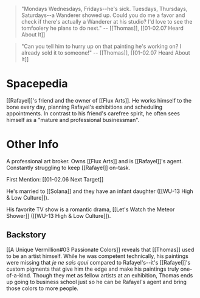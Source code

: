> "Mondays Wednesdays, Fridays--he's sick. Tuesdays, Thursdays, Saturdays--a Wanderer showed up. Could you do me a favor and check if there's actually a Wanderer at his studio? I'd love to see the tomfoolery he plans to do next." 
> -- [[Thomas]], [[01-02.07 Heard About It]]

> "Can you tell him to hurry up on that painting he's working on? I already sold it to someone!" 
> -- [[Thomas]], [[01-02.07 Heard About It]]

# Spacepedia
[[Rafayel]]'s friend and the owner of [[Flux Arts]]. He works himself to the bone every day, planning Rafayel's exhibitions and scheduling appointments. In contrast to his friend's carefree spirit, he often sees himself as a "mature and professional businessman".

# Other Info
A professional art broker. Owns [[Flux Arts]] and is [[Rafayel]]'s agent. Constantly struggling to keep [[Rafayel]] on-task.

First Mention: [[01-02.06 Next Target]]

He's married to [[Solana]] and they have an infant daughter ([[WU-13 High & Low Culture]]).

His favorite TV show is a romantic drama, [[Let's Watch the Meteor Shower]] ([[WU-13 High & Low Culture]]).
## Backstory
[[A Unique Vermillion#03 Passionate Colors]] reveals that [[Thomas]] used to be an artist himself. While he was competent technically, his paintings were missing that *je ne sais qoui* compared to Rafayel's--it's [[Rafayel]]'s custom pigments that give him the edge and make his paintings truly one-of-a-kind. Though they met as fellow artists at an exhibition, Thomas ends up going to business school just so he can be Rafayel's agent and bring those colors to more people. 